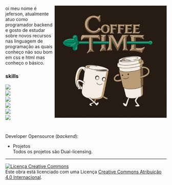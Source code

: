 <p>
  <img  align=right src="https://github.com/git-cardoso/pr0m3theus.github.io/blob/master/imgs/coffeTome.gif" width="350" />
</p>

oi
meu nome é jeferson, atualmente atuo como programador backend e gosto de estudar sobre novos recursos  nas linguagem de programação as quais conheço não sou bom em css e html mas conheço o básico.

### ____skills____
    
![](https://img.shields.io/badge/OS-Linux-informational?style=for-the-badge&logo=appveyor=linux&logoColor=white&color=2bbc8a)  
![](https://img.shields.io/badge/Developer-Python-informational?style=for-the-badge&logo=appveyor=python&logoColor=white&color=2bbc8a)  
![](https://img.shields.io/badge/Developer-Django-informational?style=for-the-badge&logo=appveyor=python&logoColor=white&color=2bbc8a)  
![](https://img.shields.io/badge/Developer-Django/REST-informational?style=for-the-badge&logo=appveyor=python&logoColor=white&color=2bbc8a)    
![](https://img.shields.io/badge/Developer-Flutter-informational?style=for-the-badge&logo=appveyor=python&logoColor=white&color=2bbc8a)   
![](https://img.shields.io/badge/Developer-Javascript-informational?style=for-the-badge&logo=appveyor=python&logoColor=white&color=2bbc8a)

#   

Developer Opensource (_backend_):






- Projetos   
    Todos os projetos são Dual-licensing.  
      
---
<a rel="license" href="http://creativecommons.org/licenses/by/4.0/"><img alt="Licença Creative Commons" style="border-width:0" src="https://i.creativecommons.org/l/by/4.0/88x31.png" /></a><br />Este obra está licenciado com uma Licença <a rel="license" href="http://creativecommons.org/licenses/by/4.0/">Creative Commons Atribuição 4.0 Internacional</a>.

